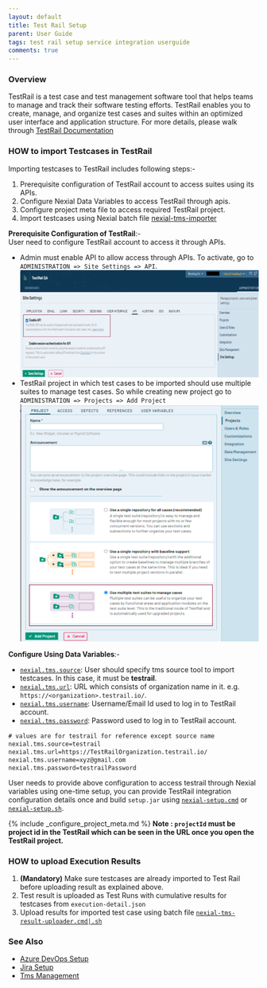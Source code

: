 ```yaml
---
layout: default
title: Test Rail Setup
parent: User Guide
tags: test rail setup service integration userguide
comments: true
---
```


### Overview
TestRail is a test case and test management software tool that helps teams to manage and track their software testing
efforts. TestRail enables you to create, manage, and organize test cases and suites within an optimized user interface
and application structure. For more details, please walk through [TestRail Documentation](https://www.gurock.com/testrail/docs/user-guide/getting-started/walkthrough)

### HOW to import Testcases in TestRail
Importing testcases to TestRail includes following steps:-
1. Prerequisite configuration of TestRail account to access suites using its APIs.
2. Configure Nexial Data Variables to access TestRail through apis.
3. Configure project meta file to access required TestRail project.
4. Import testcases using Nexial batch file [nexial-tms-importer](./BatchFiles#nexial-tms-importer)

**Prerequisite Configuration of TestRail**:-<br/>
User need to configure TestRail account to access it through APIs.
- Admin must enable API to allow access through APIs. To activate, go to `ADMINISTRATION => Site Settings => API`.<br/>
  ![](./image/TestRailSetup_01.png)
- TestRail project in which test cases to be imported should use multiple suites to manage test cases. So while creating 
new project go to `ADMINISTRATION => Projects => Add Project`<br/>
  ![](./image/TestRailSetup_02.png)

**Configure Using Data Variables**:-<br/>
- [`nexial.tms.source`](../systemvars/index#nexial.tms.source): User should specify tms source tool to import testcases. In this case, it must be **testrail**.
- [`nexial.tms.url`](../systemvars/index#nexial.tms.url): URL which consists of organization name in it. e.g. `https://<organization>.testrail.io/`.
- [`nexial.tms.username`](../systemvars/index#nexial.tms.username): Username/Email Id used to log in to TestRail account.
- [`nexial.tms.password`](../systemvars/index#nexial.tms.password): Password used to log in to TestRail account.

~~~
# values are for testrail for reference except source name
nexial.tms.source=testrail
nexial.tms.url=https://TestRailOrganization.testrail.io/
nexial.tms.username=xyz@gmail.com
nexial.tms.password=testrailPassword
~~~

User needs to provide above configuration to access testrail through Nexial variables using one-time setup, you can provide 
TestRail integration configuration details once and build `setup.jar` using [`nexial-setup.cmd`](BatchFiles#nexial-setup) 
or [`nexial-setup.sh`](BatchFiles#nexial-setup).

{% include _configure_project_meta.md %}
**Note : `projectId` must be project id in the TestRail which can be seen in the URL once you open the TestRail project.**

### HOW to upload Execution Results
1. **(Mandatory)** Make sure testcases are already imported to Test Rail before uploading result as explained above.
2. Test result is uploaded as Test Runs with cumulative results for testcases from `execution-detail.json`
3. Upload results for imported test case using batch file [`nexial-tms-result-uploader.cmd|.sh`](BatchFiles#nexial-tms-result-uploader)

### See Also
- [Azure DevOps Setup](AzureDevOpsSetup)
- [Jira Setup](JiraSetup)
- [Tms Management](TmsManagement)
